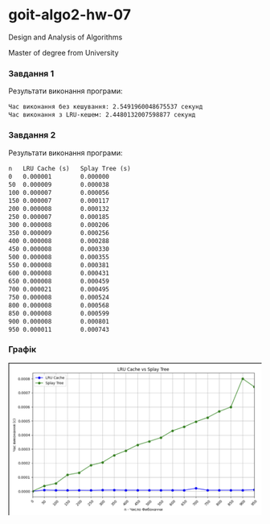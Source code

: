 # goit-algo2-hw-07

Design and Analysis of Algorithms

Master of degree from University

### Завдання 1
Результати виконання програми:
```
Час виконання без кешування: 2.5491960048675537 секунд
Час виконання з LRU-кешем: 2.4480132007598877 секунд
```

### Завдання 2
Результати виконання програми:
```
n	LRU Cache (s)	Splay Tree (s)
0	0.000001		0.000000
50	0.000009		0.000038
100	0.000007		0.000056
150	0.000007		0.000117
200	0.000008		0.000132
250	0.000007		0.000185
300	0.000008		0.000206
350	0.000009		0.000256
400	0.000008		0.000288
450	0.000008		0.000330
500	0.000008		0.000355
550	0.000008		0.000381
600	0.000008		0.000431
650	0.000008		0.000459
700	0.000021		0.000495
750	0.000008		0.000524
800	0.000008		0.000568
850	0.000008		0.000599
900	0.000008		0.000801
950	0.000011		0.000743
```

### Графік
![image](doc/img.png)
